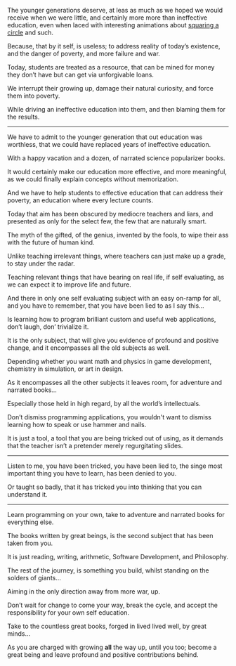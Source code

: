 The younger generations deserve, at leas as much as we hoped we would receive when we were little,
and certainly more more than ineffective education, even when laced with interesting animations about [squaring a circle][1] and such.

Because, that by it self, is useless; to address reality of today’s existence,
and the danger of poverty, and more failure and war.

Today, students are treated as a resource,
that can be mined for money they don’t have but can get via unforgivable loans.

We interrupt their growing up, damage their natural curiosity,
and force them into poverty.

While driving an ineffective education into them,
and then blaming them for the results.

---

We have to admit to the younger generation that out education was worthless,
that we could have replaced years of ineffective education.

With a happy vacation and a dozen,
of narrated science popularizer books.

It would certainly make our education more effective,
and more meaningful, as we could finally explain concepts without memorization.

And we have to help students to effective education that can address their poverty,
an education where every lecture counts.

Today that aim has been obscured by mediocre teachers and liars,
and presented as only for the select few, the few that are naturally smart.

The myth of the gifted, of the genius,
invented by the fools, to wipe their ass with the future of human kind.

Unlike teaching irrelevant things,
where teachers can just make up a grade, to stay under the radar.

Teaching relevant things that have bearing on real life,
if self evaluating, as we can expect it to improve life and future.

And there in only one self evaluating subject with an easy on-ramp for all,
and you have to remember, that you have been lied to as I say this…

Is learning how to program brilliant custom and useful web applications,
don’t laugh, don’ trivialize it.

It is the only subject, that will give you evidence of profound and positive change,
and it encompasses all the old subjects as well.

Depending whether you want math and physics in game development,
chemistry in simulation, or art in design.

As it encompasses all the other subjects it leaves room,
for adventure and narrated books…

Especially those held in high regard,
by all the world’s intellectuals.

Don’t dismiss programming applications,
you wouldn't want to dismiss learning how to speak or use hammer and nails.

It is just a tool, a tool that you are being tricked out of using,
as it demands that the teacher isn’t a pretender merely regurgitating slides.

---

Listen to me, you have been tricked, you have been lied to,
the singe most important thing you have to learn, has been denied to you.

Or taught so badly,
that it has tricked you into thinking that you can understand it.

---

Learn programming on your own,
take to adventure and narrated books for everything else.

The books written by great beings,
is the second subject that has been taken from you.

It is just reading, writing, arithmetic,
Software Development, and Philosophy.

The rest of the journey, is something you build,
whilst standing on the solders of giants…

Aiming in the only direction away from more war,
up.

Don’t wait for change to come your way,
break the cycle, and accept the responsibility for your own self education.

Take to the countless great books,
forged in lived lived well, by great minds…

As you are charged with growing __all__ the way up, until you too;
become a great being and leave profound and positive contributions behind.

[1]: https://www.youtube.com/watch?v=YokKp3pwVFc
